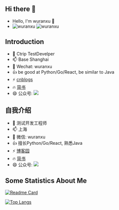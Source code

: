 ## Hi there 👋


- Hello, I'm wuranxu 👋
- ![wuranxu](https://komarev.com/ghpvc/?username=wuranxu) ![wuranxu](https://visitor-badge.glitch.me/badge?page_id=wuranxu.profile)

## Introduction 

- 🔭 Ctrip TestDevelper
- 📫 Base Shanghai
- 💬 Wechat: wuranxu
- 👍 be good at Python/Go/React, be similar to Java
- ⚡ [cnblogs](https://www.cnblogs.com/we8fans/)
- 🔥 [简书](https://www.jianshu.com/u/6a6dc9fd898d)
- 😄 公众号: ![](https://gitee.com/woodywrx/picture/raw/master/2021-8-7/1628267097936-qrcode_for_gh_554fe7a74955_258.jpg)

## 自我介绍

- 🔭 测试开发工程师
- 📫 上海
- 💬 微信: wuranxu
- 👍 擅长Python/Go/React, 熟悉Java
- ⚡ [博客园](https://www.cnblogs.com/we8fans/)
- 🔥 [简书](https://www.jianshu.com/u/6a6dc9fd898d)
- 😄 公众号: ![](https://gitee.com/woodywrx/picture/raw/master/2021-8-7/1628267097936-qrcode_for_gh_554fe7a74955_258.jpg)

## Some Statistics About Me

[![Readme Card](https://github-readme-stats.vercel.app/api?username=wuranxu&show_icons=true&title_color=ffffff&icon_color=bb2acf&text_color=daf7dc&bg_color=151515)](https://github.com/anuraghazra/github-readme-stats)

[![Top Langs](https://github-readme-stats.vercel.app/api/top-langs/?username=wuranxu&layout=compact&exclude_repo=wuranxu.github.io&title_color=ffffff&icon_color=bb2acf&text_color=daf7dc&bg_color=151515)](https://github.com/anuraghazra/github-readme-stats)

